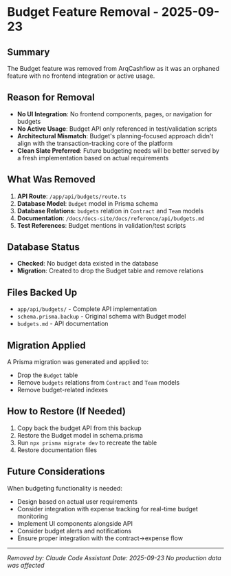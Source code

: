 # Budget Feature Removal - 2025-09-23

## Summary
The Budget feature was removed from ArqCashflow as it was an orphaned feature with no frontend integration or active usage.

## Reason for Removal
- **No UI Integration**: No frontend components, pages, or navigation for budgets
- **No Active Usage**: Budget API only referenced in test/validation scripts
- **Architectural Mismatch**: Budget's planning-focused approach didn't align with the transaction-tracking core of the platform
- **Clean Slate Preferred**: Future budgeting needs will be better served by a fresh implementation based on actual requirements

## What Was Removed
1. **API Route**: `/app/api/budgets/route.ts`
2. **Database Model**: `Budget` model in Prisma schema
3. **Database Relations**: `budgets` relation in `Contract` and `Team` models
4. **Documentation**: `/docs/docs-site/docs/reference/api/budgets.md`
5. **Test References**: Budget mentions in validation/test scripts

## Database Status
- **Checked**: No budget data existed in the database
- **Migration**: Created to drop the Budget table and remove relations

## Files Backed Up
- `app/api/budgets/` - Complete API implementation
- `schema.prisma.backup` - Original schema with Budget model
- `budgets.md` - API documentation

## Migration Applied
A Prisma migration was generated and applied to:
- Drop the `Budget` table
- Remove `budgets` relations from `Contract` and `Team` models
- Remove budget-related indexes

## How to Restore (If Needed)
1. Copy back the budget API from this backup
2. Restore the Budget model in schema.prisma
3. Run `npx prisma migrate dev` to recreate the table
4. Restore documentation files

## Future Considerations
When budgeting functionality is needed:
- Design based on actual user requirements
- Consider integration with expense tracking for real-time budget monitoring
- Implement UI components alongside API
- Consider budget alerts and notifications
- Ensure proper integration with the contract→expense flow

---
*Removed by: Claude Code Assistant*
*Date: 2025-09-23*
*No production data was affected*